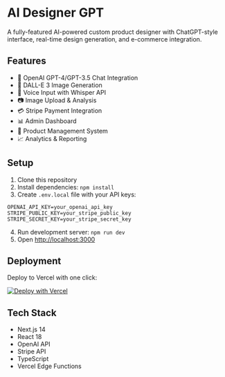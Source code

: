 # AI Designer GPT

A fully-featured AI-powered custom product designer with ChatGPT-style interface, real-time design generation, and e-commerce integration.

## Features

- 🤖 OpenAI GPT-4/GPT-3.5 Chat Integration
- 🎨 DALL-E 3 Image Generation
- 🎤 Voice Input with Whisper API
- 📷 Image Upload & Analysis
- 💳 Stripe Payment Integration
- 📊 Admin Dashboard
- 🎯 Product Management System
- 📈 Analytics & Reporting

## Setup

1. Clone this repository
2. Install dependencies: `npm install`
3. Create `.env.local` file with your API keys:
```
OPENAI_API_KEY=your_openai_api_key
STRIPE_PUBLIC_KEY=your_stripe_public_key
STRIPE_SECRET_KEY=your_stripe_secret_key
```
4. Run development server: `npm run dev`
5. Open [http://localhost:3000](http://localhost:3000)

## Deployment

Deploy to Vercel with one click:

[![Deploy with Vercel](https://vercel.com/button)](https://vercel.com/new/clone?repository-url=https://github.com/yourusername/ai-designer-gpt)

## Tech Stack

- Next.js 14
- React 18
- OpenAI API
- Stripe API
- TypeScript
- Vercel Edge Functions